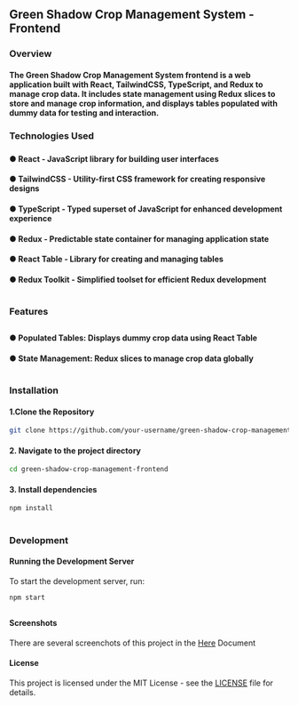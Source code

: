 ## Green Shadow Crop Management System - Frontend
### Overview



#### The Green Shadow Crop Management System frontend is a web application built with React, TailwindCSS, TypeScript, and Redux to manage crop data. It includes state management using Redux slices to store and manage crop information, and displays tables populated with dummy data for testing and interaction.
###

### Technologies Used
###
#### ● React - JavaScript library for building user interfaces
#### ● TailwindCSS - Utility-first CSS framework for creating responsive designs
#### ● TypeScript - Typed superset of JavaScript for enhanced development experience
#### ● Redux - Predictable state container for managing application state
#### ● React Table - Library for creating and managing tables
#### ● Redux Toolkit - Simplified toolset for efficient Redux development

#


### Features
##
#### ● Populated Tables: Displays dummy crop data using React Table
#### ● State Management: Redux slices to manage crop data globally

#

### Installation

#### 1.Clone the Repository

```bash
git clone https://github.com/your-username/green-shadow-crop-management-frontend.git
```

#### 2. Navigate to the project directory
```bash
cd green-shadow-crop-management-frontend
```

#### 3. Install dependencies
```bash
npm install
```

#
###  Development

#### Running the Development Server
To start the development server, run:
```bash
npm start
```
##
#### Screenshots
There are several screenchots of this project in the [Here](./Front-end-SS.pdf) Document
#### License
This project is licensed under the MIT License - see the [LICENSE](./LICENSE) file for details.


